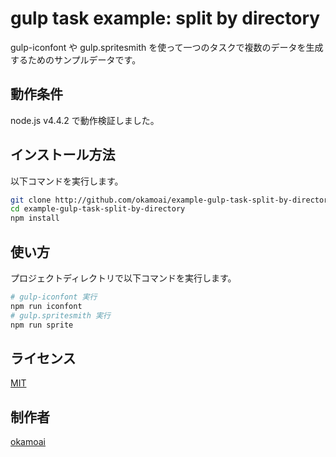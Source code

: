 gulp task example: split by directory
======================================

gulp-iconfont や gulp.spritesmith を使って一つのタスクで複数のデータを生成するためのサンプルデータです。

## 動作条件

node.js v4.4.2 で動作検証しました。

## インストール方法

以下コマンドを実行します。

```sh
git clone http://github.com/okamoai/example-gulp-task-split-by-directory.git
cd example-gulp-task-split-by-directory
npm install
```

## 使い方
プロジェクトディレクトリで以下コマンドを実行します。
```sh
# gulp-iconfont 実行
npm run iconfont
# gulp.spritesmith 実行
npm run sprite
```
## ライセンス

[MIT](http://github.com/okamoai/example-gulp-task-split-by-directory/blob/master/LICENSE)

## 制作者

[okamoai](https://github.com/okamoai)